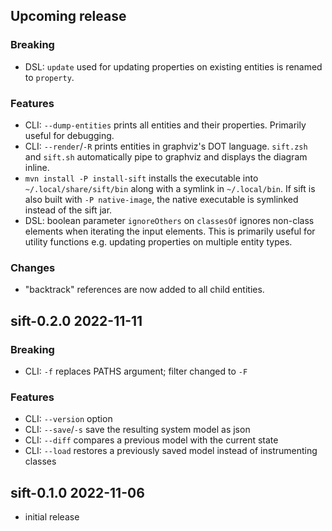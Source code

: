 ## Upcoming release
### Breaking
- DSL: `update` used for updating properties on existing entities is renamed to `property`. 

### Features
- CLI: `--dump-entities` prints all entities and their properties. Primarily useful for debugging.  
- CLI: `--render`/`-R` prints entities in graphviz's DOT language. `sift.zsh` and `sift.sh` automatically
  pipe to graphviz and displays the diagram inline.
- `mvn install -P install-sift` installs the executable into `~/.local/share/sift/bin` along with a
  symlink in `~/.local/bin`. If sift is also built with `-P native-image`, the native executable
  is symlinked instead of the sift jar. 
- DSL: boolean parameter `ignoreOthers` on `classesOf` ignores non-class elements when iterating
  the input elements. This is primarily useful for utility functions e.g. updating properties
  on multiple entity types.

### Changes
- "backtrack" references are now added to all child entities. 


## sift-0.2.0 2022-11-11
### Breaking
- CLI: `-f` replaces PATHS argument; filter changed to `-F`

### Features
- CLI: `--version` option
- CLI: `--save`/`-s` save the resulting system model as json
- CLI: `--diff` compares a previous model with the current state 
- CLI: `--load` restores a previously saved model instead of instrumenting classes 


## sift-0.1.0 2022-11-06
- initial release
